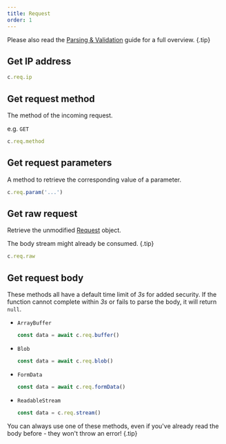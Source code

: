 ```yaml
---
title: Request
order: 1
---
```


Please also read the [Parsing & Validation](https://github.com/azurystudio/cheetah/blob/dev/guide/parsing_and_validation.md) guide for a full overview. {.tip}

## Get IP address

```ts
c.req.ip
```

## Get request method

The method of the incoming request.

e.g. `GET`

```ts
c.req.method
```

## Get request parameters

A method to retrieve the corresponding value of a parameter.

```ts
c.req.param('...')
```

## Get raw request

Retrieve the unmodified [Request](https://developer.mozilla.org/en-US/docs/Web/API/Request) object.

The body stream might already be consumed. {.tip}

```ts
c.req.raw
```

## Get request body

These methods all have a default time limit of _3s_ for added security. If
the function cannot complete within _3s_ or fails to parse the body, it
will return `null`.

- `ArrayBuffer`

  ```ts
  const data = await c.req.buffer()
  ```

- `Blob`

  ```ts
  const data = await c.req.blob()
  ```

- `FormData`

  ```ts
  const data = await c.req.formData()
  ```

- `ReadableStream`

  ```ts
  const data = c.req.stream()
  ```

You can always use one of these methods, even if you've already read the body
before - they won't throw an error! {.tip}
